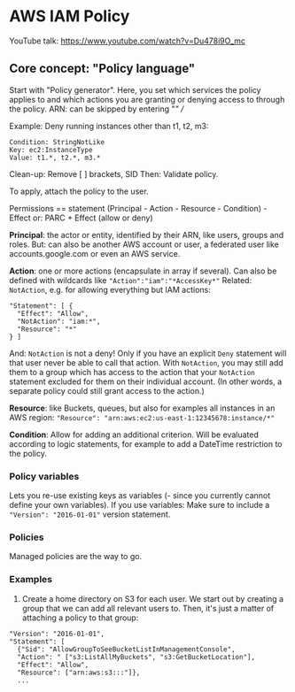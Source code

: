 # AWS IAM Policy
YouTube talk: https://www.youtube.com/watch?v=Du478i9O_mc

## Core concept: "Policy language"

Start with "Policy generator". Here, you set which services the policy
applies to and which actions you are granting or denying access to
through the policy.
ARN: can be skipped by entering "*" /*

Example: Deny running instances other than t1, t2, m3:
```
Condition: StringNotLike
Key: ec2:InstanceType
Value: t1.*, t2.*, m3.*
```

Clean-up: Remove [ ] brackets, SID
Then: Validate policy.

To apply, attach the policy to the user.

Permissions == statement
(Principal - Action - Resource - Condition) - Effect
or: PARC + Effect (allow or deny)

**Principal**: the actor or entity, identified by their ARN, like users,
groups and roles. But: can also be another AWS account or user, a
federated user like accounts.google.com or even an AWS service.

**Action**: one or more actions (encapsulate in array if several). Can
also be defined with wildcards like `"Action":"iam":"*AccessKey*"`
Related: `NotAction`, e.g. for allowing everything but IAM actions:
```
"Statement": [ {
  "Effect": "Allow",
  "NotAction": "iam:*",
  "Resource": "*"
} ]
```
And: `NotAction` is not a deny! Only if you have an explicit `Deny`
statement will that user never be able to call that action. With
`NotAction`, you may still add them to a group which has access to the
action that your `NotAction` statement excluded for them on their
individual account. (In other words, a separate policy could still grant
access to the action.)

**Resource**: like Buckets, queues, but also for examples all instances
in an AWS region: `"Resource":
"arn:aws:ec2:us-east-1:12345678:instance/*"`

**Condition**: Allow for adding an additional criterion. Will be
evaluated according to logic statements, for example to add a DateTime
restriction to the policy.

### Policy variables
Lets you re-use existing keys as variables (- since you currently cannot
define your own variables). If you use variables: Make sure to include a
`"Version": "2016-01-01"` version statement.

### Policies
Managed policies are the way to go.

### Examples
1) Create a home directory on S3 for each user.
We start out by creating a group that we can add all relevant users to.
Then, it's just a matter of attaching a policy to that group:
```
"Version": "2016-01-01",
"Statement": [
  {"Sid": "AllowGroupToSeeBucketListInManagementConsole",
  "Action": " ["s3:ListAllMyBuckets", "s3:GetBucketLocation"],
  "Effect": "Allow",
  "Resource": ["arn:aws:s3:::"]},
  ...
```
